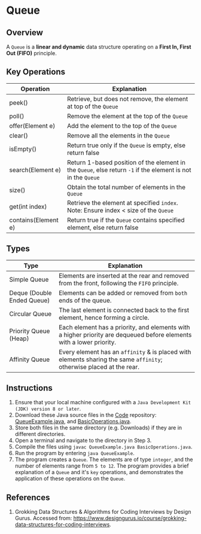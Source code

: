 # Queue

## Overview
A `Queue` is a **linear and dynamic** data structure operating on a **First In, First Out (FIFO)** principle.

## Key Operations
| Operation           | Explanation                                                                                                  |
|---------------------|--------------------------------------------------------------------------------------------------------------|
| peek()              | Retrieve, but does not remove, the element at top of the `Queue`                                             |
| poll()              | Remove the element at the top of the `Queue`                                                                 |
| offer(Element e)    | Add the element to the top of the `Queue`                                                                    |
| clear()             | Remove all the elements in the `Queue`                                                                       |
| isEmpty()           | Return true only if the `Queue` is empty, else return false                                                  |
| search(Element e)   | Return 1-based position of the element in the `Queue`, else return `-1` if the element is not in the `Queue` |
| size()              | Obtain the total number of elements in the `Queue`                                                           |
| get(int index)      | Retrieve the element at specified `index`. Note: Ensure index < size of the `Queue`                          |
| contains(Element e) | Return true if the `Queue` contains specified element, else return false                                     |

## Types
| Type                       | Explanation                                                                                                            |
|----------------------------|------------------------------------------------------------------------------------------------------------------------|
| Simple Queue               | Elements are inserted at the rear and removed from the front, following the `FIFO` principle.                          |
| Deque (Double Ended Queue) | Elements can be added or removed from `both` ends of the queue.                                                        |
| Circular Queue             | The last element is connected back to the first element, hence forming a circle.                                       |
| Priority Queue (Heap)      | Each element has a priority, and elements with a higher priority are dequeued before elements with a lower priority.   |
| Affinity Queue             | Every element has an `affinity` & is placed with elements sharing the same `affinity`; otherwise placed at the rear.   |

## Instructions
1. Ensure that your local machine configured with a `Java Development Kit (JDK) version 8 or later`.
2. Download these Java source files in the [Code](https://github.com/shumarb/code/tree/main) repository: [QueueExample.java](https://github.com/shumarb/code/tree/main/data-structures/QueueExample.java), and [BasicOperations.java](https://github.com/shumarb/code/tree/main/support/BasicOperations.java).
3. Store both files in the same directory (e.g. Downloads) if they are in different directories.
4. Open a terminal and navigate to the directory in Step 3.
5. Compile the files using `javac QueueExample.java BasicOperations.java`.
6. Run the program by entering `java QueueExample`.
7. The program creates a `Queue`. The elements are of type `integer`, and the number of elements range from `5 to 12`. The program provides a brief explanation of a `Queue` and it's `key` operations, and demonstrates the application of these operations on the `Queue`.

## References
1. Grokking Data Structures & Algorithms for Coding Interviews by Design Gurus. Accessed from: https://www.designgurus.io/course/grokking-data-structures-for-coding-interviews.